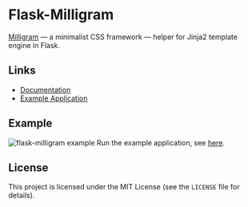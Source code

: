 # Flask-Milligram

[Milligram](https://milligram.io/) — a minimalist CSS framework — helper for Jinja2 template engine in Flask.


## Links

* [Documentation](https://flask-milligram.readthedocs.io)
* [Example Application](https://github.com/ImJuanan/flask-milligram/tree/master/examples)


## Example

![flask-milligram example](images/example.png)
Run the example application, see [here](https://flask-milligram.readthedocs.io/en/latest/examples.html).


## License

This project is licensed under the MIT License (see the
`LICENSE` file for details).
